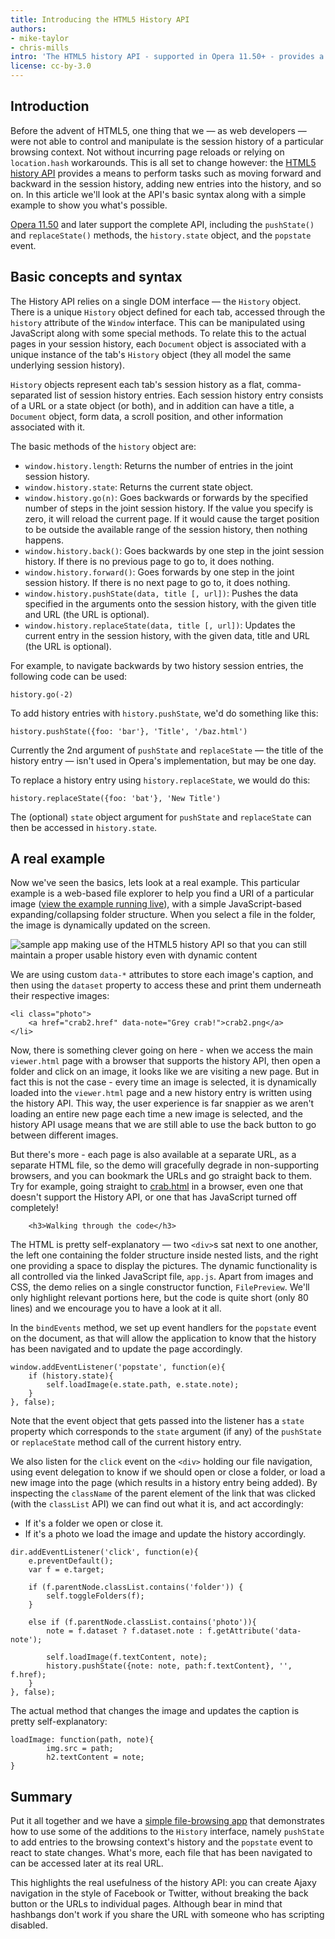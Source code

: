 ```yaml
---
title: Introducing the HTML5 History API
authors:
- mike-taylor
- chris-mills
intro: 'The HTML5 history API - supported in Opera 11.50+ - provides a means to perform tasks such as moving forward and backward in the session history, adding new entries into the history, and so on. In this article we’ll look at the API’s basic syntax along with a simple example to show you what’s possible.'
license: cc-by-3.0
---
```

<h2>Introduction</h2>


<p>Before the advent of HTML5, one thing that we &mdash; as web developers &mdash; were not able to control and manipulate is the session history of a particular browsing context. Not without incurring page reloads or relying on <code>location.hash</code> workarounds. This is all set to change however: the <a href="http://dev.w3.org/html5/spec/history.html">HTML5 history API</a> provides a means to perform tasks such as moving forward and backward in the session history, adding new entries into the history, and so on. In this article we'll look at the API's basic syntax along with a simple example to show you what's possible.</p>

<p class="note"><a href="http://www.opera.com/browser/">Opera 11.50</a> and later support the complete API, including the <code>pushState()</code> and <code>replaceState()</code> methods, the <code>history.state</code> object, and the <code>popstate</code> event.</p>


<h2>Basic concepts and syntax</h2>

<p>The History API relies on a single DOM interface &mdash; the <code>History</code> object. There is a unique <code>History</code> object defined for each tab, accessed through the <code>history</code> attribute of the <code>Window</code> interface. This can be manipulated using JavaScript along with some special methods. To relate this to the actual pages in your session history, each <code>Document</code> object is associated with a unique instance of the tab's <code>History</code> object (they all model the same underlying session history).</p>

<p><code>History</code> objects represent each tab's session history as a flat, comma-separated list of session history entries. Each session history entry consists of a URL or a state object (or both), and in addition can have a title, a <code>Document</code> object, form data, a scroll position, and other information associated with it.</p>

<p>The basic methods of the <code>history</code> object are:</p>

<ul>
<li><code>window.history.length</code>: Returns the number of entries in the joint session history.</li>
<li><code>window.history.state</code>: Returns the current state object.</li>
<li><code>window.history.go(n)</code>: Goes backwards or forwards by the specified number of steps in the joint session history. If the value you specify is zero, it will reload the current page. If it would cause the target position to be outside the available range of the session history, then nothing happens.</li>
<li><code>window.history.back()</code>: Goes backwards by one step in the joint session history. If there is no previous page to go to, it does nothing.</li>
<li><code>window.history.forward()</code>: Goes forwards by one step in the joint session history. If there is no next page to go to, it does nothing.</li>
<li><code>window.history.pushState(data, title [, url])</code>: Pushes the data specified in the arguments onto the session history, with the given title and URL (the URL is optional).</li>
<li><code>window.history.replaceState(data, title [, url])</code>: Updates the current entry in the session history, with the given data, title and URL (the URL is optional).</li>
</ul>

<p>For example, to navigate backwards by two history session entries, the following code can be used:</p>
<pre><code>history.go(-2)</code></pre>

<p>To add history entries with <code>history.pushState</code>, we'd do something like this:

<pre><code>history.pushState({foo: 'bar'}, 'Title', '/baz.html')</code></pre>

<p class="note">Currently the 2nd argument of <code>pushState</code> and <code>replaceState</code> &mdash; the title of the history entry &mdash; isn't used in Opera's implementation, but may be one day.</p>

<p>To replace a history entry using <code>history.replaceState</code>, we would do this:</p>

<pre><code>history.replaceState({foo: 'bat'}, 'New Title')</code></pre>

<p>The (optional) <code>state</code> object argument for <code>pushState</code> and <code>replaceState</code> can then be accessed in <code>history.state</code>.


<h2>A real example</h2>

<p>Now we've seen the basics, lets look at a real example. This particular example is a web-based file explorer to help you find a URI of a particular image (<a href="http://people.opera.com/miket/2011/6/viewer.html">view the example running live</a>), with a simple JavaScript-based expanding/collapsing folder structure. When you select a file in the folder, the image is dynamically updated on the screen.</p>

<p><img src="example.png" alt="sample app making use of the HTML5 history API so that you can still maintain a proper usable history even with dynamic content"></p>

<p>We are using custom <code>data-*</code> attributes to store each image's caption, and then using the <code>dataset</code> property to access these and print them underneath their respective images:</p>

<pre><code>&lt;li class="photo"&gt;
	&lt;a href="crab2.href" data-note="Grey crab!"&gt;crab2.png&lt;/a&gt;
&lt;/li&gt;</code></pre>

<p>Now, there is something clever going on here - when we access the main <code>viewer.html</code> page with a browser that supports the history API, then open a folder and click on an image, it looks like we are visiting a new page. But in fact this is not the case - every time an image is selected, it is dynamically loaded into the <code>viewer.html</code> page and a new history entry is written using the history API. This way, the user experience is far snappier as we aren't loading an entire new page each time a new image is selected, and the history API usage means that we are still able to use the back button to go between different images.</p>

<p>But there's more - each page is also available at a separate URL, as a separate HTML file, so the demo will gracefully degrade in non-supporting browsers, and you can bookmark the URLs and go straight back to them. Try for example, going straight to <a href="http://people.opera.com/miket/2011/6/crab.html">crab.html</a> in a browser, even one that doesn't support the History API, or one that has JavaScript turned off completely!</p>

		<h3>Walking through the code</h3>

<p>The HTML is pretty self-explanatory &mdash; two <code>&lt;div&gt;</code>s sat next to one another, the left one containing the folder structure inside nested lists, and the right one providing a space to display the pictures. The dynamic functionality is all controlled via the linked JavaScript file, <code>app.js</code>. Apart from images and CSS, the demo relies on a single constructor function, <code>FilePreview</code>. We'll only highlight relevant portions here, but the code is quite short (only 80 lines) and we encourage you to have a look at it all.</p>

<p>In the <code>bindEvents</code> method, we set up event handlers for the <code>popstate</code> event on the document, as that will allow the application to know that the history has been navigated and to update the page accordingly.</p>

<pre><code>window.addEventListener('popstate', function(e){
	if (history.state){
		self.loadImage(e.state.path, e.state.note);
	}
}, false);</pre></code>

<p>Note that the event object that gets passed into the listener has a <code>state</code> property which corresponds to the <code>state</code> argument (if any) of the <code>pushState</code> or <code>replaceState</code> method call of the current history entry.

<p>We also listen for the <code>click</code> event on the <code>&lt;div&gt;</code> holding our file navigation, using event delegation to know if we should open or close a folder, or load a new image into the page (which results in a history entry being added). By inspecting the <code>className</code> of the parent element of the link that was clicked (with the <code>classList</code> API) we can find out what it is, and act accordingly:</p>

<ul>
<li>If it's a folder we open or close it.</li>
<li>If it's a photo we load the image and update the history accordingly.</li>
</ul>

<pre><code>dir.addEventListener('click', function(e){
	e.preventDefault();
	var f = e.target;

	if (f.parentNode.classList.contains('folder')) {
		self.toggleFolders(f);
	}

	else if (f.parentNode.classList.contains('photo')){
		note = f.dataset ? f.dataset.note : f.getAttribute('data-note');

		self.loadImage(f.textContent, note);
		history.pushState({note: note, path:f.textContent}, '', f.href);
	}
}, false);</pre></code>

<p>The actual method that changes the image and updates the caption is pretty self-explanatory:</p>

<pre><code>loadImage: function(path, note){
		img.src = path;
		h2.textContent = note;
}</pre></code>

<h2>Summary</h2>

<p>Put it all together and we have a <a href="http://people.opera.com/miket/2011/6/viewer.html">simple file-browsing app</a> that demonstrates how to use some of the additions to the <code>History</code> interface, namely <code>pushState</code> to add entries to the browsing context's history and the <code>popstate</code> event to react to state changes. What's more, each file that has been navigated to can be accessed later at its real URL.

<p>This highlights the real usefulness of the history API: you can create Ajaxy navigation in the style of Facebook or Twitter, without breaking the back button or the URLs to individual pages. Although bear in mind that hashbangs don't work if you share the URL with someone who has scripting disabled.</p>

